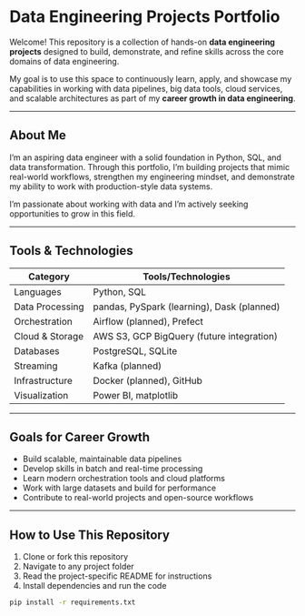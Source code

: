 # Data Engineering Projects Portfolio

Welcome! This repository is a collection of hands-on **data engineering projects** designed to build, demonstrate, and refine skills across the core domains of data engineering.

My goal is to use this space to continuously learn, apply, and showcase my capabilities in working with data pipelines, big data tools, cloud services, and scalable architectures as part of my **career growth in data engineering**.

---

## About Me

I’m an aspiring data engineer with a solid foundation in Python, SQL, and data transformation. Through this portfolio, I’m building projects that mimic real-world workflows, strengthen my engineering mindset, and demonstrate my ability to work with production-style data systems.

I’m passionate about working with data and I’m actively seeking opportunities to grow in this field.

---

## Tools & Technologies

| Category              | Tools/Technologies                                 |
|-----------------------|----------------------------------------------------|
| Languages             | Python, SQL                                        |
| Data Processing       | pandas, PySpark (learning), Dask (planned)         |
| Orchestration         | Airflow (planned), Prefect                         |
| Cloud & Storage       | AWS S3, GCP BigQuery (future integration)          |
| Databases             | PostgreSQL, SQLite                                 |
| Streaming             | Kafka (planned)                                    |
| Infrastructure        | Docker (planned), GitHub                           |
| Visualization         | Power BI, matplotlib                               |

---

## Goals for Career Growth

- Build scalable, maintainable data pipelines
- Develop skills in batch and real-time processing
- Learn modern orchestration tools and cloud platforms
- Work with large datasets and build for performance
- Contribute to real-world projects and open-source workflows

---

## How to Use This Repository

1. Clone or fork this repository
2. Navigate to any project folder
3. Read the project-specific README for instructions
4. Install dependencies and run the code

```bash
pip install -r requirements.txt

